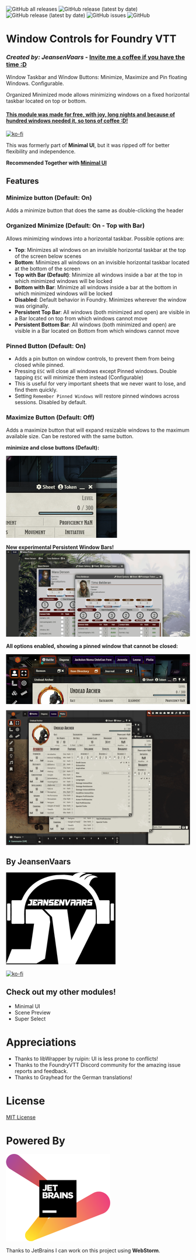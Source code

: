 ![GitHub all releases](https://img.shields.io/github/downloads/saif-ellafi/foundryvtt-window-controls/total?logo=GitHub) ![GitHub release (latest by date)](https://img.shields.io/github/downloads/saif-ellafi/foundryvtt-window-controls/latest/total) ![GitHub release (latest by date)](https://img.shields.io/github/v/release/saif-ellafi/foundryvtt-window-controls) ![GitHub issues](https://img.shields.io/github/issues-raw/saif-ellafi/foundryvtt-window-controls) ![GitHub](https://img.shields.io/github/license/saif-ellafi/foundryvtt-window-controls)
# Window Controls for Foundry VTT
### _Created by: JeansenVaars_ - [Invite me a coffee if you have the time :D](#by-jeansenvaars)

Window Taskbar and Window Buttons: Minimize, Maximize and Pin floating Windows. Configurable.

Organized Minimized mode allows minimizing windows on a fixed horizontal taskbar located on top or bottom.

#### [This module was made for free, with joy, long nights and because of hundred windows needed it, so tons of coffee :D!](https://ko-fi.com/jeansenvaars)
[![ko-fi](https://ko-fi.com/img/githubbutton_sm.svg)](https://ko-fi.com/V7V14D3AH)

This was formerly part of **Minimal UI**, but it was ripped off for better flexibility and independence.

**Recommended Together with [Minimal UI](https://github.com/saif-ellafi/foundryvtt-minimal-ui)**

## Features
### Minimize button (Default: On)
Adds a minimize button that does the same as double-clicking the header

### Organized Minimize (Default: On - Top with Bar)
Allows minimizing windows into a horizontal taskbar. Possible options are:
* **Top**: Minimizes all windows on an invisible horizontal taskbar at the top of the screen below scenes
* **Bottom**: Minimizes all windows on an invisible horizontal taskbar located at the bottom of the screen
* **Top with Bar (Default)**: Minimize all windows inside a bar at the top in which minimized windows will be locked
* **Bottom with Bar**: Minimize all windows inside a bar at the bottom in which minimized windows will be locked
* **Disabled**: Default behavior in Foundry. Minimizes wherever the window was originally.
* **Persistent Top Bar**: All windows (both minimized and open) are visible in a Bar located on top from which windows cannot move
* **Persistent Bottom Bar**: All windows (both minimized and open) are visible in a Bar located on Bottom from which windows cannot move

### Pinned Button (Default: On)
* Adds a pin button on window controls, to prevent them from being closed while pinned.
* Pressing `ESC` will close all windows except Pinned windows. Double tapping `ESC` will minimize them instead (Configurable)
* This is useful for very important sheets that we never want to lose, and find them quickly.
* Setting `Remember Pinned Windows` will restore pinned windows across sessions. Disabled by default.

### Maximize Button (Default: Off)
Adds a maximize button that will expand resizable windows to the maximum available size. Can be restored with the same button.

**minimize and close buttons (Default):**

![minimize-close.png](minimize-close.png)

**New experimental Persistent Window Bars!**
![Animation2.gif](Animation2.gif)

**All options enabled, showing a pinned window that cannot be closed:**

![full-mode.png](full-mode.png)

![JVLogo](pinned.gif)

## By JeansenVaars
![JVLogo](logo-small-black.png)

[![ko-fi](https://ko-fi.com/img/githubbutton_sm.svg)](https://ko-fi.com/V7V14D3AH)

## Check out my other modules!
* Minimal UI
* Scene Preview
* Super Select

# Appreciations
* Thanks to libWrapper by ruipin: UI is less prone to conflicts!
* Thanks to the FoundryVTT Discord community for the amazing issue reports and feedback.
* Thanks to Grayhead for the German translations!

# License
[MIT License](./LICENSE.md)

# Powered By
[![JetBrains](./jetbrains.svg)](https://www.jetbrains.com)

Thanks to JetBrains I can work on this project using **WebStorm**.
